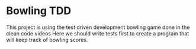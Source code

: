 # Bowling TDD
This project is using the test driven development bowling game done in the clean code videos
Here we should write tests first to create a program that will keep track of bowling scores.

